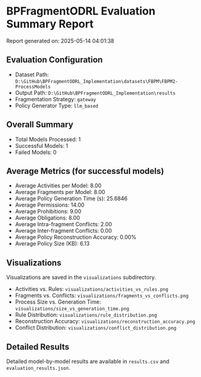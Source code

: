 # BPFragmentODRL Evaluation Summary Report

Report generated on: 2025-05-14 04:01:38

## Evaluation Configuration
- Dataset Path: `D:\GitHub\BPFragmentODRL_Implementation\datasets\FBPM\FBPM2-ProcessModels`
- Output Path: `D:\GitHub\BPFragmentODRL_Implementation\results`
- Fragmentation Strategy: `gateway`
- Policy Generator Type: `llm_based`

## Overall Summary
- Total Models Processed: 1
- Successful Models: 1
- Failed Models: 0

## Average Metrics (for successful models)
- Average Activities per Model: 8.00
- Average Fragments per Model: 8.00
- Average Policy Generation Time (s): 25.6846
- Average Permissions: 14.00
- Average Prohibitions: 9.00
- Average Obligations: 8.00
- Average Intra-fragment Conflicts: 2.00
- Average Inter-fragment Conflicts: 0.00
- Average Policy Reconstruction Accuracy: 0.00%
- Average Policy Size (KB): 6.13

## Visualizations
Visualizations are saved in the `visualizations` subdirectory.
- Activities vs. Rules: `visualizations/activities_vs_rules.png`
- Fragments vs. Conflicts: `visualizations/fragments_vs_conflicts.png`
- Process Size vs. Generation Time: `visualizations/size_vs_generation_time.png`
- Rule Distribution: `visualizations/rule_distribution.png`
- Reconstruction Accuracy: `visualizations/reconstruction_accuracy.png`
- Conflict Distribution: `visualizations/conflict_distribution.png`

## Detailed Results
Detailed model-by-model results are available in `results.csv` and `evaluation_results.json`.
